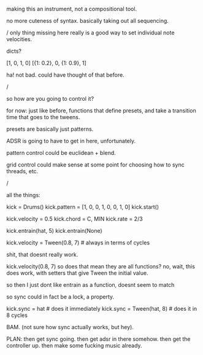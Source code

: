 making this an instrument, not a compositional tool.

no more cuteness of syntax.
basically taking out all sequencing.

/
only thing missing here really is a good way to set individual note velocities.

dicts?

[1, 0, 1, 0]
[{1: 0.2}, 0, {1: 0.9}, 1]

ha! not bad. could have thought of that before.

/

so how are you going to control it?

for now:
just like before, functions that define presets, and take a transition time that goes to the tweens.

presets are basically just patterns.

ADSR is going to have to get in here, unfortunately.

pattern control could be euclidean + blend.

grid control could make sense at some point for choosing how to sync threads, etc.

/

all the things:

kick = Drums()
kick.pattern = [1, 0, 0, 1, 0, 0, 1, 0]
kick.start()

kick.velocity = 0.5
kick.chord = C, MIN
kick.rate = 2/3

kick.entrain(hat, 5)
kick.entrain(None)


kick.velocity = Tween(0.8, 7)   # always in terms of cycles


shit, that doesnt really work.


kick.velocity(0.8, 7)
so does that mean they are all functions?
no, wait, this does work, with setters that give Tween the initial value.

so then I just dont like entrain as a function, doesnt seem to match

so sync could in fact be a lock, a property.

kick.sync = hat # does it immediately
kick.sync = Tween(hat, 8) # does it in 8 cycles

BAM. (not sure how sync actually works, but hey).


PLAN: 
then get sync going.
then get adsr in there somehow.
then get the controller up.
then make some fucking music already.



